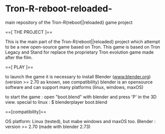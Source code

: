 # Tron-R-reboot-reloaded-
main repository of the Tron-R{reboot||reloaded} game project

==[ THE PROJECT ]==

This is the main part of the Tron-R{reboot||reloaded} project which attempt to be a new open-source game 
based on Tron. This game is based on Tron Legacy and Stand for replace the proprietary Tron evolution game 
made after the film.


==[ PLAY ]==

to launch the game it is necessary to install Blender (www.blender.org) (version >= 2.70 as known, see compatibility)
blender is an opensource software and can support many platforms (linux, windows, maxOS)

to start the game :
  open "boot.blend" with blender and press 'P' in the 3D view.
special to linux :
  $ blenderplayer boot.blend


==[compatibility]==

OS platform: Linux (tested), but mabe windows and maxOS too.
Blender :  version >= 2.70  (made with blender 2.73)
